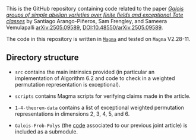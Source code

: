 This is the GitHub repository containing code related to the paper [*Galois groups of simple abelian varieties over finite fields and exceptional Tate classes*]([https://arxiv.org/](https://arxiv.org/abs/2505.09589)) by Santiago Arango-Piñeros, Sam Frengley, and Sameera Vemulapalli [arXiv:2505.09589](https://arxiv.org/abs/2505.09589), [DOI:10.48550/arXiv.2505.09589](https://doi.org/10.48550/arXiv.2505.09589).

The code in this repository is written in [`Magma`](http://magma.maths.usyd.edu.au/magma/) and tested on `Magma` V2.28-11. 

## Directory structure
- `src` contains the main intrinsics provided (in particular an implementation of Algorithm 6.2 and code to check in a weighted permutation representation is exceptional).

- `scripts` contains Magma scripts for verifying claims made in the article.

- `1-4-theorem-data` contains a list of exceptional weighted permutation representations in dimensions 2, 3, 4, 5, and 6.

- `Galois-Frob-Polys` (the [code](https://github.com/sarangop1728/Galois-Frob-Polys.git) associated to our previous joint article) is included as a submodule.
